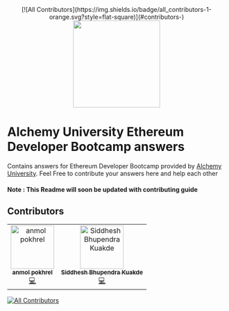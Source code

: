 <div align="center">
<!-- ALL-CONTRIBUTORS-BADGE:START - Do not remove or modify this section -->
[![All Contributors](https://img.shields.io/badge/all_contributors-1-orange.svg?style=flat-square)](#contributors-)
<!-- ALL-CONTRIBUTORS-BADGE:END -->
<img  src="https://university.alchemy.com/assets/dashboard_logo.75bc75d8.svg" height="200px" width="200px" />
</div>

# Alchemy University Ethereum Developer Bootcamp answers
Contains answers for Ethereum Developer Bootcamp provided by  [Alchemy University](https://university.alchemy.com/). Feel Free to contribute your answers here and help each other

#### Note : This Readme will soon be updated with contributing guide 

## Contributors

<!-- ALL-CONTRIBUTORS-LIST:START - Do not remove or modify this section -->
<!-- prettier-ignore-start -->
<!-- markdownlint-disable -->
<table>
  <tbody>
    <tr>
      <td align="center"><a href="https://github.com/pokhrelanmol"><img src="https://avatars.githubusercontent.com/u/75737628?v=4?s=100" width="100px;" alt="anmol pokhrel"/><br /><sub><b>anmol pokhrel</b></sub></a><br /><a href="https://github.com/SiddheshKukade/AU_ETH_Bootcamp/commits?author=pokhrelanmol" title="Code">💻</a></td>
      <td align="center"><a href="https://siddheshkukade.com"><img src="https://avatars.githubusercontent.com/u/65951872?v=4?s=100" width="100px;" alt="Siddhesh Bhupendra Kuakde"/><br /><sub><b>Siddhesh Bhupendra Kuakde</b></sub></a><br /><a href="https://github.com/SiddheshKukade/AU_ETH_Bootcamp/commits?author=SiddheshKukade" title="Code">💻</a></td>
    </tr>
  </tbody>
</table>

<!-- markdownlint-restore -->
<!-- prettier-ignore-end -->

<!-- ALL-CONTRIBUTORS-LIST:END -->
<!-- prettier-ignore-start -->
<!-- markdownlint-disable -->

<!-- markdownlint-restore -->
<!-- prettier-ignore-end -->

<!-- ALL-CONTRIBUTORS-LIST:END -->


<!-- ALL-CONTRIBUTORS-BADGE:START - Do not remove or modify this section -->
[![All Contributors](https://img.shields.io/badge/all_contributors-13-orange.svg?style=flat-square)](#contributors)
<!-- ALL-CONTRIBUTORS-BADGE:END -->
